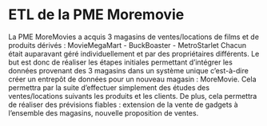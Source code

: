 # ETL de la PME Moremovie
La PME MoreMovies a acquis 3 magasins de ventes/locations de films et de produits dérivés : 
MovieMegaMart -  BuckBoaster - MetroStarlet 
Chacun était auparavant géré individuellement et par des propriétaires différents. Le but
est donc de réaliser les étapes initiales permettant d’intégrer les données provenant des 
3 magasins dans un système unique c’est-à-dire créer un entrepôt de données pour un nouveau magasin : 
MoreMovie. Cela permettra par la suite d’effectuer simplement des études des ventes/locations suivants
les produits et les clients. De plus, cela permettra de réaliser des prévisions fiables : extension de
la vente de gadgets à l’ensemble des magasins, nouvelle proposition de ventes.
